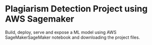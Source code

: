 # Plagiarism Detection Project using AWS Sagemaker

Build, deploy, serve and expose a ML model using AWS SageMakerSageMaker notebook and downloading the project files.

